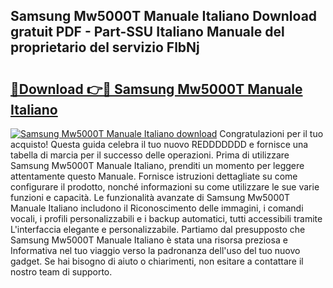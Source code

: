 ## Samsung Mw5000T Manuale Italiano Download gratuit PDF - Part-SSU Italiano Manuale del proprietario del servizio FlbNj

# <h2><a href="http://df9mnpw.blite.top/?on=Samsung+Mw5000T+Manuale+Italiano">🔗Download 👉🔴 Samsung Mw5000T Manuale Italiano</a></h2>

[![Samsung Mw5000T Manuale Italiano download](https://i.imgur.com/lujVjoI.png)](http://df9mnpw.blite.top/?on=Samsung+Mw5000T+Manuale+Italiano)
Congratulazioni per il tuo acquisto! Questa guida celebra il tuo nuovo REDDDDDDD e fornisce una tabella di marcia per il successo delle operazioni. Prima di utilizzare Samsung Mw5000T Manuale Italiano, prenditi un momento per leggere attentamente questo Manuale. Fornisce istruzioni dettagliate su come configurare il prodotto, nonché informazioni su come utilizzare le sue varie funzioni e capacità. Le funzionalità avanzate di Samsung Mw5000T Manuale Italiano includono il Riconoscimento delle immagini, i comandi vocali, i profili personalizzabili e i backup automatici, tutti accessibili tramite L'interfaccia elegante e personalizzabile. Partiamo dal presupposto che Samsung Mw5000T Manuale Italiano è stata una risorsa preziosa e Informativa nel tuo viaggio verso la padronanza dell'uso del tuo nuovo gadget. Se hai bisogno di aiuto o chiarimenti, non esitare a contattare il nostro team di supporto.
